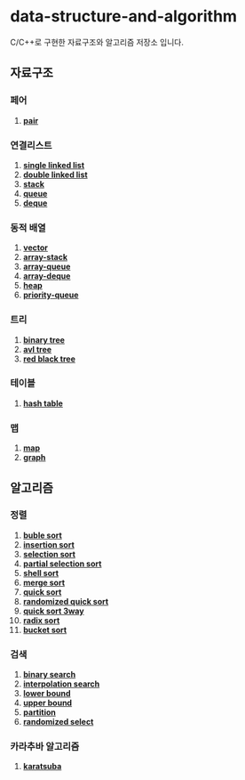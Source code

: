 # data-structure-and-algorithm
C/C++로 구현한 자료구조와 알고리즘 저장소 입니다.

## 자료구조

### 페어
1. **[pair](./data-structure/include/pair.h)**

### 연결리스트
1. **[single linked list](./data-structure/include/single-linked-list.h)**
2. **[double linked list](./data-structure/include/double-linked-list.h)**
3. **[stack](./data-structure/include/stack.h)**
4. **[queue](./data-structure/include/queue.h)**
5. **[deque](./data-structure/include/deque.h)**

### 동적 배열
1. **[vector](./data-structure/include/vector.h)**
2. **[array-stack](./data-structure/include/array-stack.h)**
3. **[array-queue](./data-structure/include/array-queue.h)**
4. **[array-deque](./data-structure/include/array-deque.h)**
5. **[heap](./data-structure/include/heap.h)**
6. **[priority-queue](./data-structure/include/priority-queue.h)**

### 트리
1. **[binary tree](./data-structure/include/binary-tree.h)**
2. **[avl tree](./data-structure/include/avl-tree.h)**
3. **[red black tree](./data-structure/include/red-black-tree.h)**

### 테이블
1. **[hash table](./data-structure/include/hash-table.h)**

### 맵
1. **[map](./data-structure/include/map.h)**
2. **[graph](./data-structure/include/graph.h)**


## 알고리즘

### 정렬
1. **[buble sort](./algorithm/sorting/bubble-sort.c)**
2. **[insertion sort](./algorithm/sorting/insertion-sort.c)**
3. **[selection sort](./algorithm/sorting/selection-sort.c)**
4. **[partial selection sort](./algorithm/sorting/partial-selection-sort.c)**
5. **[shell sort](./algorithm/sorting/shell-sort.c)**
6. **[merge sort](./algorithm/sorting/merge-sort.c)**
7. **[quick sort](./algorithm/sorting/quick-sort.c)**
8. **[randomized quick sort](./algorithm/sorting/randomized-quick-sort.c)**
9. **[quick sort 3way](./algorithm/sorting/quick-sort-3way.c)**
10. **[radix sort](./algorithm/sorting/radix-sort.c)**
11. **[bucket sort](./algorithm/sorting/bucket-sort.c)**

### 검색
1. **[binary search](./algorithm/searching/binary-search.c)**
2. **[interpolation search](./algorithm/searching/interpolation-search.c)**
3. **[lower bound](./algorithm/searching/lower-bound.c)**
4. **[upper bound](./algorithm/searching/upper-bound.c)**
5. **[partition](./algorithm/searching/partition.c)**
6. **[randomized select](./algorithm/searching/randomized-select.c)**

### 카라추바 알고리즘
1. **[karatsuba](./algorithm/karatsuba/karatsuba.cpp)**